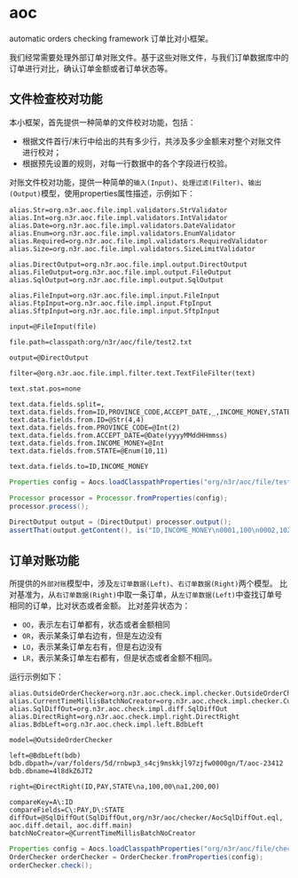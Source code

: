 aoc
===

automatic orders checking framework
订单比对小框架。

我们经常需要处理外部订单对账文件。基于这些对账文件，与我们订单数据库中的订单进行对比，确认订单金额或者订单状态等。

## 文件检查校对功能
本小框架，首先提供一种简单的文件校对功能，包括：
+ 根据文件首行/末行中给出的共有多少行，共涉及多少金额来对整个对账文件进行校对；
+ 根据预先设置的规则，对每一行数据中的各个字段进行校验。

对账文件校对功能，提供一种简单的`输入(Input)`、`处理过滤(Filter)`、`输出(Output)`模型，使用properties属性描述，示例如下：

```
alias.Str=org.n3r.aoc.file.impl.validators.StrValidator
alias.Int=org.n3r.aoc.file.impl.validators.IntValidator
alias.Date=org.n3r.aoc.file.impl.validators.DateValidator
alias.Enum=org.n3r.aoc.file.impl.validators.EnumValidator
alias.Required=org.n3r.aoc.file.impl.validators.RequiredValidator
alias.Size=org.n3r.aoc.file.impl.validators.SizeLimitValidator

alias.DirectOutput=org.n3r.aoc.file.impl.output.DirectOutput
alias.FileOutput=org.n3r.aoc.file.impl.output.FileOutput
alias.SqlOutput=org.n3r.aoc.file.impl.output.SqlOutput

alias.FileInput=org.n3r.aoc.file.impl.input.FileInput
alias.FtpInput=org.n3r.aoc.file.impl.input.FtpInput
alias.SftpInput=org.n3r.aoc.file.impl.input.SftpInput

input=@FileInput(file)

file.path=classpath:org/n3r/aoc/file/test2.txt

output=@DirectOutput

filter=@org.n3r.aoc.file.impl.filter.text.TextFileFilter(text)

text.stat.pos=none

text.data.fields.split=,
text.data.fields.from=ID,PROVINCE_CODE,ACCEPT_DATE,_,INCOME_MONEY,STATE
text.data.fields.from.ID=@Str(4,4)
text.data.fields.from.PROVINCE_CODE=@Int(2)
text.data.fields.from.ACCEPT_DATE=@Date(yyyyMMddHHmmss)
text.data.fields.from.INCOME_MONEY=@Int
text.data.fields.from.STATE=@Enum(10,11)

text.data.fields.to=ID,INCOME_MONEY
```

```java
Properties config = Aocs.loadClasspathProperties("org/n3r/aoc/file/test2.properties");

Processor processor = Processor.fromProperties(config);
processor.process();

DirectOutput output = (DirectOutput) processor.output();
assertThat(output.getContent(), is("ID,INCOME_MONEY\n0001,100\n0002,102\n"));
```

## 订单对账功能
所提供的`外部对账`模型中，涉及`左订单数据(Left)`、`右订单数据(Right)`两个模型。
比对基准为，从`右订单数据(Right)`中取一条订单，从`左订单数据(Left)`中查找订单号相同的订单，比对状态或者金额。
比对差异状态为：
+ `OO`，表示左右订单都有，状态或者金额相同
+ `OR`，表示某条订单右边有，但是左边没有
+ `LO`，表示某条订单左右有，但是右边没有
+ `LR`，表示某条订单左右都有，但是状态或者金额不相同。

运行示例如下：

```
alias.OutsideOrderChecker=org.n3r.aoc.check.impl.checker.OutsideOrderChecker
alias.CurrentTimeMillisBatchNoCreator=org.n3r.aoc.check.impl.checker.CurrentTimeMillisBatchNoCreator
alias.SqlDiffOut=org.n3r.aoc.check.impl.diff.SqlDiffOut
alias.DirectRight=org.n3r.aoc.check.impl.right.DirectRight
alias.BdbLeft=org.n3r.aoc.check.impl.left.BdbLeft

model=@OutsideOrderChecker

left=@BdbLeft(bdb)
bdb.dbpath=/var/folders/5d/rnbwp3_s4cj9mskkjl97zjfw0000gn/T/aoc-23412
bdb.dbname=4l8dkZ6JT2

right=@DirectRight(ID,PAY,STATE\na,100,00\na1,200,00)

compareKey=A\:ID
compareFields=C\:PAY,D\:STATE
diffOut=@SqlDiffOut(SqlDiffOut,org/n3r/aoc/checker/AocSqlDiffOut.eql, aoc.diff.detail, aoc.diff.main)
batchNoCreator=@CurrentTimeMillisBatchNoCreator
```

```java
Properties config = Aocs.loadClasspathProperties("org/n3r/aoc/file/checker.properties");
OrderChecker orderChecker = OrderChecker.fromProperties(config);
orderChecker.check();
```
